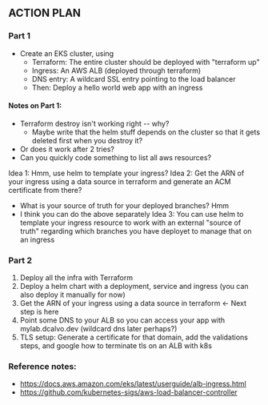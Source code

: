## ACTION PLAN
### Part 1
- Create an EKS cluster, using
    - Terraform: The entire cluster should be deployed with "terraform up"
    - Ingress: An AWS ALB (deployed through terraform)
    - DNS entry: A wildcard SSL entry pointing to the load balancer
    - Then: Deploy a hello world web app with an ingress

#### Notes on Part 1:
- Terraform destroy isn't working right -- why?
    - Maybe write that the helm stuff depends on the cluster so that it gets deleted first when you destroy it?
- Or does it work after 2 tries?
- Can you quickly code something to list all aws resources?

Idea 1: Hmm, use helm to template your ingress?
Idea 2: Get the ARN of your ingress using a data source in terraform and generate an ACM certificate from there?
- What is your source of truth for your deployed branches? Hmm
- I think you can do the above separately
Idea 3: You can use helm to template your ingress resource to work with an external "source of truth" regarding which branches you have deployet to manage that on an ingress

### Part 2
1. Deploy all the infra with Terraform
2. Deploy a helm chart with a deployment, service and ingress (you can also deploy it manually for now)
3. Get the ARN of your ingress using a data source in terraform  <- Next step is here
4. Point some DNS to your ALB so you can access your app with mylab.dcalvo.dev (wildcard dns later perhaps?)
5. TLS setup: Generate a certificate for that domain, add the validations steps, and google how to terminate tls on an ALB with k8s

### Reference notes:
- https://docs.aws.amazon.com/eks/latest/userguide/alb-ingress.html
- https://github.com/kubernetes-sigs/aws-load-balancer-controller
